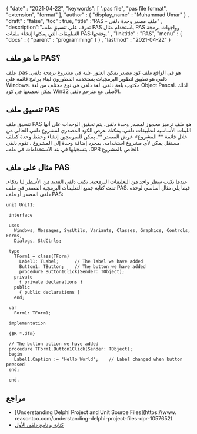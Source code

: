 {
  "date" : "2021-04-22",
  "keywords": [ ".pas file", "pas file format", "extension", "format" ],
  "author" : {
    "display_name" : "Muhammad Umar"
} ,
  "draft" : "false",
  "toc" : true,
  "title" :"PAS - ملف مصدر وحدة دلفي" ,
  "description":"تعرف على تنسيق ملف PAS باستخدام مثال PAS وواجهات برمجة التطبيقات التي يمكنها إنشاء ملفات PAS وفتحها." ,
  "linktitle" : "PAS",
  "menu" : {
    "docs" : {
      "parent" : "programming"
}
} ,
  "lastmod" : "2021-04-22"
}

## ما هو ملف PAS؟
ملف .pas هو في الواقع ملف كود مصدر يمكن العثور عليه في مشروع برمجة دلفي. دلفي هو تطبيق لتطوير البرمجيات يستخدمه المطورون لبناء برامج قائمة على Windows. مكتوب بلغة دلفي. لغة دلفي هي نوع مختلف من لغة Object Pascal. لذلك يمكن تجميعها في كود Win32 الأصلي مع مترجم دلفي.

## تنسيق ملف PAS

تنسيق ملف PAS هو ملف ترميز محجوز لمصدر وحدة دلفي. يتم تحقيق الوحدات على أنها اللبنات الأساسية لتطبيقات دلفي. يمكنك عرض الكود المصدري لمشروع دلفي الحالي من خلال قائمة ** المشروع> عرض المصدر **. يمكن للمبرمجين إنشاء وحفظ وحدة كملف مستقل يمكن لأي مشروع استخدامه. بمجرد إضافة وحدة إلى المشروع ، تقوم دلفي بتسجيلها في بند الاستخدامات في ملف .DPR الخاص بالمشروع.

## مثال على ملف PAS
عندما نكتب سطر واحد من التعليمات البرمجية. تكتب دلفي العديد من الأسطر لنا بذكاء. تمت كتابة جميع التعليمات البرمجية المصدر في ملف PAS. فيما يلي مثال أساسي لوحدة دلفي المصدر أو ملف PAS:
```
unit Unit1;
 
 interface
 
 uses
   Windows, Messages, SysUtils, Variants, Classes, Graphics, Controls, Forms,
   Dialogs, StdCtrls;
 
 type
   TForm1 = class(TForm)
     Label1: TLabel;      // The label we have added
     Button1: TButton;    // The button we have added
     procedure Button1Click(Sender: TObject);
   private
     { private declarations }
   public
     { public declarations }
   end;
 
 var
   Form1: TForm1;
 
 implementation
 
 {$R *.dfm}
 
 // The button action we have added
 procedure TForm1.Button1Click(Sender: TObject);
 begin
   Label1.Caption := 'Hello World';    // Label changed when button pressed
 end;
 
 end.
```


## مراجع

* [Understanding Delphi Project and Unit Source Files](https://www. reasontco.com/understanding-delphi-project-files-dpr-1057652)
* [كتابة برنامج دلفي الأول](http://www.delphibasics.co.uk/Article.asp؟Name=FirstPgm)


